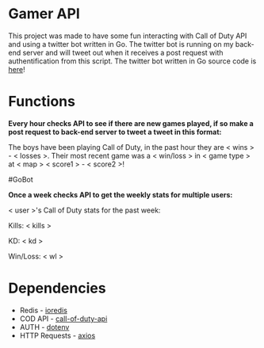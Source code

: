 # Gamer API 
This project was made to have some fun interacting with Call of Duty API and using a twitter bot written in Go. The twitter bot is running on my back-end server and will tweet out when it receives a post request with authentification from this script. The twitter bot written in Go source code is [here](https://github.com/abspen1/go-backend)!

# Functions
**Every hour checks API to see if there are new games played, if so make a post request to back-end server to tweet a tweet in this format:**

The boys have been playing Call of Duty, in the past hour they are < wins > - < losses >. Their most recent game was a < win/loss > in < game type > at < map > < score1 > - < score2 >! 

#GoBot

**Once a week checks API to get the weekly stats for multiple users:**

< user >'s Call of Duty stats for the past week:

Kills: < kills >

KD: < kd >

Win/Loss: < wl >

# Dependencies
* Redis - [ioredis](https://www.npmjs.com/package/ioredis)
* COD API - [call-of-duty-api](https://github.com/Lierrmm/Node-CallOfDuty)
* AUTH - [dotenv](https://www.npmjs.com/package/dotenv)
* HTTP Requests - [axios](https://www.npmjs.com/package/axios)